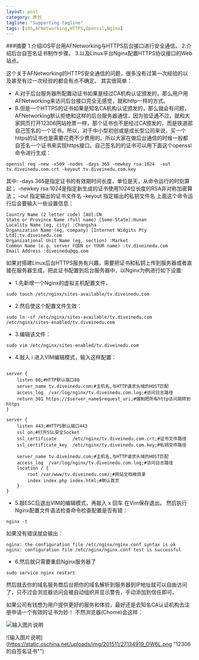 ```yaml
---
layout: post
category: 原创
tagline: "Supporting tagline"
tags: [iOS,AFNetworking,HTTPS,Openssl,Nginx]
---
```


###摘要
1.介绍iOS平台用AFNetworking与HTTPS后台接口进行安全通信。
2.介绍后台自签名证书制作步骤。
3.以及Linux平台Nginx配置HTTPS协议接口的Web站点。


这个关于AFNetworking的HTTPS安全通信的问题，很多没有过第一次经验的以及甚至有过一次经验的都会有点不确定。
其实很简单：
- A.对于后台服务器所配置动证书如果是经过CA机构认证颁发的，那么用户用AFNetworking来访问后台接口完全无感觉，就和http一样的方式。
- B.但是一个HTTPS的证书如果是知名CA机构认证颁发的，那么就会有问题，AFNetworking默认拒绝和这样的后台服务器通信，因为验证通不过，就和大家网页打开12306网站抢票一样，那个证书也不是经过CA颁发的，而是铁道部自己签名的一个证书。所以，对于中小型初创或是成长型公司来说，买一个https的证书也是需要花费不少费用的。所以大家在做后台通信的时候一般都自签名一个证书来实现https接口。自己签名的的证书可以用下面这个openssl命令进行生成：

```
openssl req -new -x509 -nodes -days 365 -newkey rsa:1024  -out tv.diveinedu.com.crt -keyout tv.diveinedu.com.key

```
其中:
-days 365是指定证书的有效期时间长度，单位是天，从命令运行的时刻算起；
-newkey rsa:1024是指定新生成的证书使用1024位长度的RSA非对称加密算法；
-out 指定输出的证书文件名
-keyout 指定输出的私钥文件名
上面这个命令运行后会要输入一些设置信息：

```
Country Name (2 letter code) [AU]:CN
State or Province Name (full name) [Some-State]:Hunan
Locality Name (eg, city) :Changsha
Organization Name (eg, company) [Internet Widgits Pty Ltd]:tv.diveinedu.com
Organizational Unit Name (eg, section) :Market
Common Name (e.g. server FQDN or YOUR name) :tv.diveinedu.com
Email Address :diveinedu@qq.com

```
 
如果对搭建Linux后台HTTPS服务有兴趣，需要把证书和私钥上传到服务器或者直接在服务器生成，把此证书配置到后台服务器中，以Nginx为例进行如下设置:
- 1.先新增一个Nginx的虚拟主机配置文件，

```
sudo touch /etc/nginx/sites-available/tv.diveinedu.com
```

- 2.然后使这个配置文件生效：

```
sudo ln -sf /etc/nginx/sites-available/tv.diveinedu.com /etc/nginx/sites-enabled/tv.diveinedu.com
```

- 3.编辑该文件：

```
sudo vim /etc/nginx/sites-enabled/tv.diveinedu.com

```

- 4.敲入 i  进入VIM编辑模式，输入这样配置：

```

server {
	listen 80;#HTTP默认端口80
	server_name tv.diveinedu.com;#主机名,与HTTP请求头域的HOST匹配
	access_log  /var/log/nginx/tv.diveinedu.com.log;#访问日志路径
	return 301 https://$server_name$request_uri;#强制把所有http访问跳转到https
}

server {
	listen 443;#HTTPS默认端口443
	ssl on;#打开SSL安全Socket
	ssl_certificate      /etc/nginx/tv.diveinedu.com.crt;#证书文件路径
	ssl_certificate_key  /etc/nginx/tv.diveinedu.com.key;#私钥文件路径

	server_name tv.diveinedu.com;#主机名,与HTTP请求头域的HOST匹配
	access_log  /var/log/nginx/tv.diveinedu.com.log;#访问日志路径
	location / {
		root /var/www/tv.diveinedu.com/;#网站文档根目录
		index index.php index.html;#默认首页
	}
}

```

- 5.敲ESC后退出VIM的编辑模式，再敲入  x  回车  在Vim保存退出。
然后执行Nginx配置文件语法检查命令检查配置是否有错：

```
nginx -t

```

如果没有错误就会输出：

```
nginx: the configuration file /etc/nginx/nginx.conf syntax is ok
nginx: configuration file /etc/nginx/nginx.conf test is successful

```
- 6.然后就只需要重启Nginx服务器了

```
sudo service nginx restart

```

然后就去你的域名服务商后台把你的域名解析到服务器到IP地址就可以自由访问了，只不过会浏览器访问会被自动组织并显示警告，手动添加到信任即可。
 
如果公司有钱想为用户提供更好的服务和体验，最好还是去知名CA认证机构去注册申请一个有效的证书为妙！
不然浏览器(Chome)会这样：


![输入图片说明](https://static.oschina.net/uploads/img/201511/27120143_7hvl.png "我们刚刚的自签名证书")

![输入图片说明](https://static.oschina.net/uploads/img/201511/27134919_OW6L.png "12306的自签名证书"")
